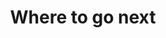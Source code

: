 ---
title: Where to go next
project_name: where-to-go-next
headline: Finde dein ideales Klettergebiet abhängig vom Wetter 
description: 'Empower your NuxtJS application with @nuxt/content module: write in a content/ directory and fetch your Markdown, JSON, YAML and CSV files through a MongoDB like API, acting as a Git-based Headless CMS.'
url: https://arcane-depths-63109.herokuapp.com/
urlCopy: where-to-go-next
hero_image: landing-page.png
technologies: 
 - Javascript
 - Node.js
 - HTML
 - Bootstrap
 - Vue.js
---